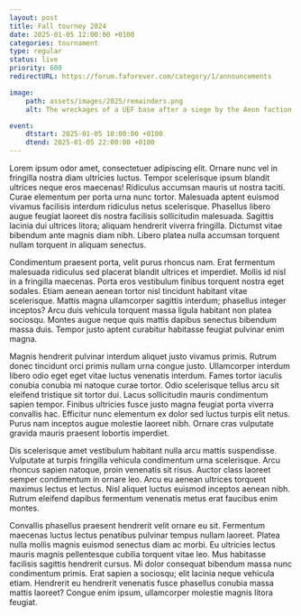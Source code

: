```yaml
---
layout: post
title: Fall tourney 2024
date: 2025-01-05 12:00:00 +0100
categories: tournament
type: regular
status: live
priority: 600
redirectURL: https://forum.faforever.com/category/1/announcements

image:
    path: assets/images/2025/remainders.png
    alt: The wreckages of a UEF base after a siege by the Aeon faction.

event:
    dtstart: 2025-01-05 10:00:00 +0100
    dtend: 2025-01-05 22:00:00 +0100
---
```


Lorem ipsum odor amet, consectetuer adipiscing elit. Ornare nunc vel in fringilla nostra diam ultricies luctus. Tempor scelerisque ipsum blandit ultrices neque eros maecenas! Ridiculus accumsan mauris ut nostra taciti. Curae elementum per porta urna nunc tortor. Malesuada aptent euismod vivamus facilisis interdum ridiculus netus scelerisque. Phasellus libero augue feugiat laoreet dis nostra facilisis sollicitudin malesuada. Sagittis lacinia dui ultrices litora; aliquam hendrerit viverra fringilla. Dictumst vitae bibendum ante magnis diam nibh. Libero platea nulla accumsan torquent nullam torquent in aliquam senectus.

<!-- excerpt-end -->

Condimentum praesent porta, velit purus rhoncus nam. Erat fermentum malesuada ridiculus sed placerat blandit ultrices et imperdiet. Mollis id nisl in a fringilla maecenas. Porta eros vestibulum finibus torquent nostra eget sodales. Etiam aenean aenean tortor nisl tincidunt habitant vitae scelerisque. Mattis magna ullamcorper sagittis interdum; phasellus integer inceptos? Arcu duis vehicula torquent massa ligula habitant non platea sociosqu. Montes augue neque quis mattis dapibus senectus bibendum massa duis. Tempor justo aptent curabitur habitasse feugiat pulvinar enim magna.

Magnis hendrerit pulvinar interdum aliquet justo vivamus primis. Rutrum donec tincidunt orci primis nullam urna congue justo. Ullamcorper interdum libero odio eget eget vitae luctus venenatis interdum. Fames tortor iaculis conubia conubia mi natoque curae tortor. Odio scelerisque tellus arcu sit eleifend tristique sit tortor dui. Lacus sollicitudin mauris condimentum sapien tempor. Finibus ultricies fusce justo magna feugiat porta viverra convallis hac. Efficitur nunc elementum ex dolor sed luctus turpis elit netus. Purus nam inceptos augue molestie laoreet nibh. Ornare cras vulputate gravida mauris praesent lobortis imperdiet.

Dis scelerisque amet vestibulum habitant nulla arcu mattis suspendisse. Vulputate at turpis fringilla vehicula condimentum urna scelerisque. Arcu rhoncus sapien natoque, proin venenatis sit risus. Auctor class laoreet semper condimentum in ornare leo. Arcu eu aenean ultrices torquent maximus lectus et lectus. Nisl aliquet luctus euismod inceptos aenean nibh. Rutrum eleifend dapibus fermentum venenatis metus erat faucibus enim montes.

Convallis phasellus praesent hendrerit velit ornare eu sit. Fermentum maecenas luctus lectus penatibus pulvinar tempus nullam laoreet. Platea nulla mollis magnis euismod senectus diam ac morbi. Eu ultricies lectus mauris magnis pellentesque cubilia torquent vitae leo. Mus habitasse facilisis sagittis hendrerit cursus. Mi dolor consequat bibendum massa nunc condimentum primis. Erat sapien a sociosqu; elit lacinia neque vehicula etiam. Hendrerit eu hendrerit venenatis fusce phasellus conubia massa mattis laoreet? Congue enim ipsum, ullamcorper molestie magnis litora feugiat.